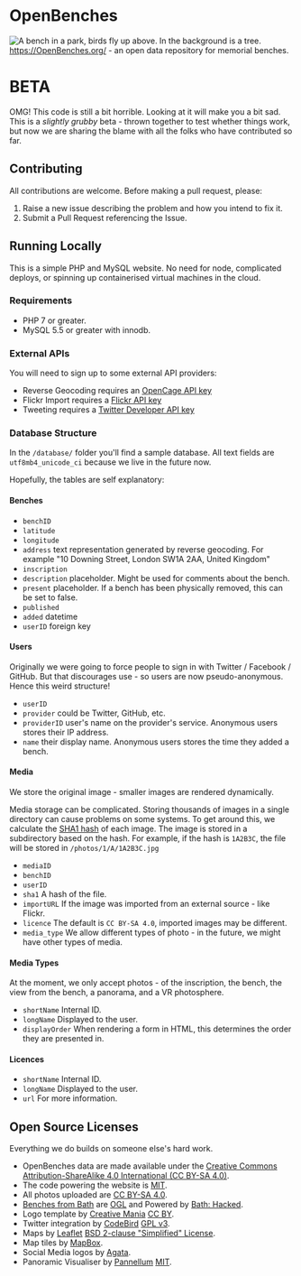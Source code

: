 # OpenBenches

![A bench in a park, birds fly up above. In the background is a tree.](https://openbenches.org/mstile-70x70.png) https://OpenBenches.org/ - an open data repository for memorial benches.

# BETA

OMG! This code is still a bit horrible. Looking at it will make you a bit sad.
This is a *slightly grubby* beta - thrown together to test whether things work, but now we are sharing the blame with all the folks who have contributed so far.

## Contributing

All contributions are welcome.  Before making a pull request, please:

1. Raise a new issue describing the problem and how you intend to fix it.
2. Submit a Pull Request referencing the Issue.

## Running Locally

This is a simple PHP and MySQL website. No need for node, complicated deploys, or spinning up containerised virtual machines in the cloud.

### Requirements

* PHP 7 or greater.
* MySQL 5.5 or greater with innodb.

### External APIs

You will need to sign up to some external API providers:

* Reverse Geocoding requires an [OpenCage API key](https://geocoder.opencagedata.com/)
* Flickr Import requires a [Flickr API key](https://www.flickr.com/services/api/)
* Tweeting requires a [Twitter Developer API key](https://apps.twitter.com/)

### Database Structure

In the `/database/` folder you'll find a sample database.  All text fields are `utf8mb4_unicode_ci` because we live in the future now.

Hopefully, the tables are self explanatory:

#### Benches

* `benchID`
* `latitude`
* `longitude`
* `address` text representation generated by reverse geocoding. For example "10 Downing Street, London SW1A 2AA, United Kingdom"
* `inscription`
* `description` placeholder. Might be used for comments about the bench.
* `present` placeholder. If a bench has been physically removed, this can be set to false.
* `published`
* `added` datetime
* `userID` foreign key

#### Users

Originally we were going to force people to sign in with Twitter / Facebook / GitHub. But that discourages use - so users are now pseudo-anonymous. Hence this weird structure!

* `userID`
* `provider` could be Twitter, GitHub, etc.
* `providerID` user's name on the provider's service.  Anonymous users stores their IP address.
* `name` their display name. Anonymous users stores the time they added a bench.

#### Media

We store the original image - smaller images are rendered dynamically.

Media storage can be complicated. Storing thousands of images in a single directory can cause problems on some systems. To get around this, we calculate the [SHA1 hash](https://en.wikipedia.org/wiki/SHA-1) of each image. The image is stored in a subdirectory based on the hash.  For example, if the hash is `1A2B3C`, the file will be stored in `/photos/1/A/1A2B3C.jpg`

* `mediaID`
* `benchID`
* `userID`
* `sha1` A hash of the file.
* `importURL` If the image was imported from an external source - like Flickr.
* `licence` The default is `CC BY-SA 4.0`, imported images may be different.
* `media_type` We allow different types of photo - in the future, we might have other types of media.

#### Media Types

At the moment, we only accept photos - of the inscription, the bench, the view from the bench, a panorama, and a VR photosphere.

* `shortName` Internal ID.
* `longName` Displayed to the user.
* `displayOrder` When rendering a form in HTML, this determines the order they are presented in.

#### Licences

* `shortName` Internal ID.
* `longName` Displayed to the user.
* `url` For more information.

## Open Source Licenses

Everything we do builds on someone else's hard work.

* OpenBenches data are made available under the [Creative Commons Attribution-ShareAlike 4.0 International (CC BY-SA 4.0)](https://creativecommons.org/licenses/by-sa/4.0/).
* The code powering the website is [MIT](https://opensource.org/licenses/MIT).
* All photos uploaded are [CC BY-SA 4.0](https://creativecommons.org/licenses/by-sa/4.0/).
* [Benches from Bath](https://github.com/BathHacked/banes-geographic-data/blob/master/banes_park_seats_and_benches.geojson) are [OGL](http://www.nationalarchives.gov.uk/doc/open-government-licence/version/3/) and Powered by [Bath: Hacked](https://www.bathhacked.org/).
* Logo template by [Creative Mania](https://thenounproject.com/term/park/923893/) [CC BY](http://creativecommons.org/licenses/by/3.0/us/).
* Twitter integration by [CodeBird](https://github.com/jublonet/codebird-php) [GPL v3](https://www.gnu.org/licenses/gpl-3.0.en.html).
* Maps by [Leaflet](https://github.com/Leaflet/Leaflet) [BSD 2-clause "Simplified" License](https://opensource.org/licenses/BSD-2-Clause).
* Map tiles by [MapBox](https://www.mapbox.com/).
* Social Media logos by [Agata](https://www.iconfinder.com/iconsets/social-hand-drawn-icons).
* Panoramic Visualiser by [Pannellum](https://pannellum.org/) [MIT](https://opensource.org/licenses/MIT).
